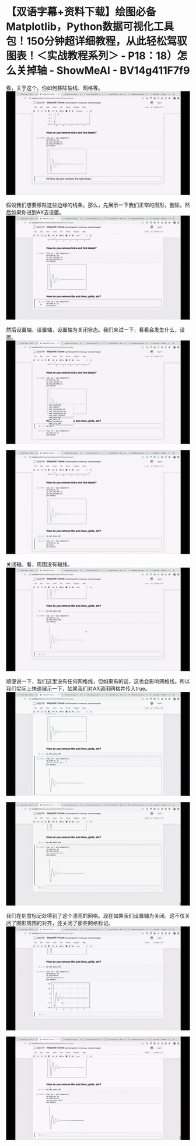 # 【双语字幕+资料下载】绘图必备Matplotlib，Python数据可视化工具包！150分钟超详细教程，从此轻松驾驭图表！＜实战教程系列＞ - P18：18）怎么关掉轴 - ShowMeAI - BV14g411F7f9

看，关于这个。你如何移除轴线、网格等。![](img/86d3860596dd41fe317927a3fd2b3234_1.png)

假设我们想要移除这些边缘的线条。那么，先展示一下我们正常的图形。删除。然后如果你进到AX去设置。![](img/86d3860596dd41fe317927a3fd2b3234_3.png)

然后设置轴，设置轴，设置轴为关闭状态。我们来试一下，看看会发生什么，设置。![](img/86d3860596dd41fe317927a3fd2b3234_5.png)

![](img/86d3860596dd41fe317927a3fd2b3234_6.png)

关闭轴。看，周围没有轴线。![](img/86d3860596dd41fe317927a3fd2b3234_8.png)

顺便说一下，我们这里没有任何网格线，但如果有的话，这也会影响网格线。所以我们实际上快速展示一下，如果我们对AX调用网格并传入true。![](img/86d3860596dd41fe317927a3fd2b3234_10.png)

![](img/86d3860596dd41fe317927a3fd2b3234_11.png)

我们在刻度标记处得到了这个漂亮的网格。现在如果我们设置轴为关闭。这不仅关闭了图形周围的对齐，还关闭了那些网格标记。![](img/86d3860596dd41fe317927a3fd2b3234_13.png)

![](img/86d3860596dd41fe317927a3fd2b3234_14.png)
